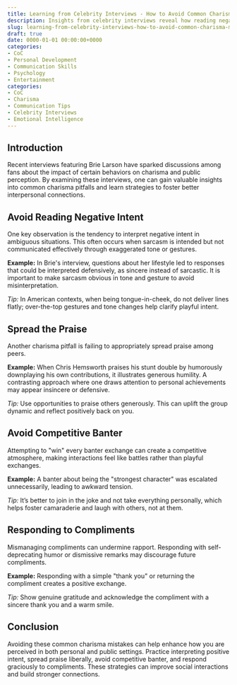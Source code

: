 ```yaml
---
title: Learning from Celebrity Interviews - How to Avoid Common Charisma Mistakes
description: Insights from celebrity interviews reveal how reading negative intent, failing at sarcasm, and more can affect how we are perceived. Learn how to avoid these common mistakes.
slug: learning-from-celebrity-interviews-how-to-avoid-common-charisma-mistakes
draft: true
date: 0000-01-01 00:00:00+0000
categories:
- CoC
- Personal Development
- Communication Skills
- Psychology
- Entertainment
categories:
- CoC
- Charisma
- Communication Tips
- Celebrity Interviews
- Emotional Intelligence
---
```


## Introduction

Recent interviews featuring Brie Larson have sparked discussions among fans about the impact of certain behaviors on charisma and public perception. By examining these interviews, one can gain valuable insights into common charisma pitfalls and learn strategies to foster better interpersonal connections.

## Avoid Reading Negative Intent

One key observation is the tendency to interpret negative intent in ambiguous situations. This often occurs when sarcasm is intended but not communicated effectively through exaggerated tone or gestures.

**Example:** In Brie's interview, questions about her lifestyle led to responses that could be interpreted defensively, as sincere instead of sarcastic. It is important to make sarcasm obvious in tone and gesture to avoid misinterpretation.

*Tip:* In American contexts, when being tongue-in-cheek, do not deliver lines flatly; over-the-top gestures and tone changes help clarify playful intent.

## Spread the Praise

Another charisma pitfall is failing to appropriately spread praise among peers.

**Example:** When Chris Hemsworth praises his stunt double by humorously downplaying his own contributions, it illustrates generous humility. A contrasting approach where one draws attention to personal achievements may appear insincere or defensive.

*Tip:* Use opportunities to praise others generously. This can uplift the group dynamic and reflect positively back on you.

## Avoid Competitive Banter

Attempting to "win" every banter exchange can create a competitive atmosphere, making interactions feel like battles rather than playful exchanges.

**Example:** A banter about being the "strongest character" was escalated unnecessarily, leading to awkward tension.

*Tip:* It’s better to join in the joke and not take everything personally, which helps foster camaraderie and laugh with others, not at them.

## Responding to Compliments

Mismanaging compliments can undermine rapport. Responding with self-deprecating humor or dismissive remarks may discourage future compliments.

**Example:** Responding with a simple "thank you" or returning the compliment creates a positive exchange.

*Tip:* Show genuine gratitude and acknowledge the compliment with a sincere thank you and a warm smile.

## Conclusion

Avoiding these common charisma mistakes can help enhance how you are perceived in both personal and public settings. Practice interpreting positive intent, spread praise liberally, avoid competitive banter, and respond graciously to compliments. These strategies can improve social interactions and build stronger connections.
